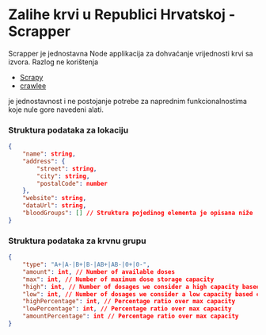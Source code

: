 # Zalihe krvi u Republici Hrvatskoj - Scrapper

Scrapper je jednostavna Node applikacija za dohvaćanje vrijednosti krvi sa izvora. Razlog ne korištenja
- [Scrapy](https://www.scrapy.org/)
- [crawlee](https://crawlee.dev/)

je jednostavnost i ne postojanje potrebe za naprednim funkcionalnostima koje nule gore navedeni alati.

### Struktura podataka za lokaciju

```JSON
{
    "name": string,
    "address": {
        "street": string,
        "city": string,
        "postalCode": number
    },
    "website": string,
    "dataUrl": string,
    "bloodGroups": [] // Struktura pojedinog elementa je opisana niže
}

```

### Struktura podataka za krvnu grupu

```JSON
{
    "type": "A+|A-|B+|B-|AB+|AB-|0+|0-",
    "amount": int, // Number of available doses
    "max": int, // Number of maximum dose storage capacity
    "high": int, // Number of dosages we consider a high capacity based on usage
    "low": int, // Number of dosages we consider a low capacity based on usage
    "highPercentage": int, // Percentage ratio over max capacity
    "lowPercentage": int, // Percentage ratio over max capacity
    "amountPercentage": int // Percentage ratio over max capacity
}
```